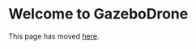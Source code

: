 # Welcome to GazeboDrone

This page has moved [here](https://github.com/microsoft/AirSim/blob/master/docs/gazebo_drone.md).
